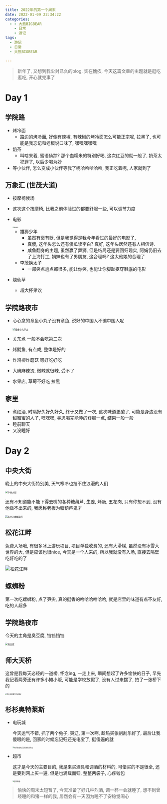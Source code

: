 ```yaml
---
title: 2022年的第一个周末
date: 2022-01-09 22:34:22
categories:
  - - 大熊BIGBEAR
    - 日常
	- 游记
tags:
  - 游记
  - 日常
  - 大熊BIGBEAR

---
```




<meta name="referrer" content="no-referrer" />



>  新年了, 又想到我尘封已久的blog, 实在愧疚, 今天这篇文章的主题就是逛吃逛吃, 开心就完事了

<!-- more -->

# Day 1

## 学院路

* 烤冷面
  * 路边的烤冷面, 好像有辣椒, 有辣椒的烤冷面怎么可能正宗呢, 拉黑了, 也可能是我忘记和老板说口味了, 嘿嘿嘿嘿嘿
* 奶茶 
  * 叫啥来着, 蜜语仙踪? 那个血糯米的特别好喝, 这次红豆的就一般了, 奶茶太犯罪了, 以后少喝为妙
* 等小伙伴, 怎么变成小伙伴等我了呢哈哈哈哈哈, 我正吃着呢, 人家就到了

## 万象汇  (世茂大道)

* 按摩椅候场
  
* 这次这个按摩椅, 比我之前体验过的都要舒服一些, 可以调节力度
  
* 电影

  <img src="https://user-images.githubusercontent.com/33248133/148688393-db010fd4-63e5-4017-b2c8-34c49a8fec9c.jpg" alt="两场电影" style="zoom: 25%;" />

  * 雄狮少年
    * 虽然有褒有贬, 但是我觉得是我今年看过的最好的电影了, 
    * 真傻, 这年头怎么还有傻瓜读李白? 真好, 这年头居然还有人相信诗.
    * 咸鱼翻身的主题, 虽然赢了舞狮, 但是结局还是要回归现实, 阿娟仍旧去了上海打工, 娟妹也有了男朋友, 这合理吗? 这太他娘的合理了
  * 李茂换太子
    * 一部笑点尬点都很多, 能让你笑, 也能让你脚趾抠穿鞋底的电影

* 烧仙草

  * 超大杯果饮

## 学院路夜市

* 心心念的章鱼小丸子没有章鱼, 说好的中国人不骗中国人呢

  <img src="https://user-images.githubusercontent.com/33248133/148688426-bce20115-d6d3-41c6-b60b-06e859484ec7.jpg" alt="章鱼小丸子店" style="zoom: 50%;" />

* 关东煮 一般不会吃第二次

* 烤鱿鱼, 有点咸, 整体是好的

* 炸鸡柳炸蘑菇 嗯好吃好吃

* 大碗麻辣烫, 微辣就很辣, 受不了

* 水果店, 草莓不好吃 拉黑

## 家里

* 煮红酒,  时隔好久好久好久, 终于又做了一次, 这次味道更酸了, 可能是身边没有甜蜜蜜的人了, 嘿嘿嘿, 寻思喝完能睡的舒服一点, 结果一般一般
* 睡前聊天
* 又没睡好

# Day 2

## 中央大街

晚上的中央大街特别美, 天气寒冷也挡不住浪漫的人们

<img src="https://user-images.githubusercontent.com/33248133/148688560-e6dd28e8-0cb4-4052-8c46-bbe9d0fc3ba1.jpg" alt="中央大街" style="zoom:50%;" />



还有不知道能不能下得去嘴的各种糖葫芦, 生姜, 烤肠, 五花肉, 只有你想不到, 没有他做不出来的, 我愿称老板为糖葫芦鬼才

<img src="https://user-images.githubusercontent.com/33248133/148688445-e44cb234-62ba-4132-bc84-59a624627df9.jpg" alt="乱七八糟糖葫芦" style="zoom:50%;" />



## 松花江畔

免费入场哦, 有很多冰上游玩项目, 项目单独收费的, 还有大滑梯, 虽然没有冰雪大世界的大, 但是应该也很nice, 今天是一个人来的, 所以我就没有入场, 直接去隔壁吃好吃的了

![松花江畔](https://user-images.githubusercontent.com/33248133/148688615-3ac843ed-daa5-4636-a2da-d7a6d8df25b2.jpg)

## 螺蛳粉

第一次吃螺蛳粉, 点了笋尖, 真的挺香的哈哈哈哈哈哈, 就是店里的味道有点不友好, 吃的人超多

## 学院路夜市

今天的主角是臭豆腐, 铛铛铛铛

<img src="https://user-images.githubusercontent.com/33248133/148688439-c446494d-ecf0-4113-9b1e-1bc5bd708c49.jpg" alt="臭豆腐" style="zoom:50%;" />



## 师大天桥

这曾是我每天必经的一道桥, 怀念ing, 一走上来, 瞬间想起了许多愉快的日子, 早先我记着两旁还有许多小摊小贩, 可能是学校放假了, 没有人过来摆了, 拍了一张桥下的

<img src="https://user-images.githubusercontent.com/33248133/148688448-7dd267e7-428b-4b26-b683-26dea37a1481.jpg" alt="师大天桥糊了的长曝光" style="zoom: 33%;" />

## 杉杉奥特莱斯

* 电玩城

  今天运气不错, 抓了两个兔子, 哭辽, 第一次啊, 趁热买张刮刮乐好了, 最后让我傻眼的是, 回家的时候忘记归还充电宝了, 挺傻逼的就

  <img src="https://user-images.githubusercontent.com/33248133/148688845-e83ba736-ad67-4da8-8d4b-4a58f97dd790.jpg" alt="两只兔兔和忘记归还的充电宝" style="zoom: 33%;" />

* 超市

  这才是今天的主要目的, 我是来买酒具和调酒的材料的, 可惜买的不是很全, 还是要到网上买一遍, 但是也满载而归, 整整两袋子, 心疼钱包

  <img src="https://user-images.githubusercontent.com/33248133/148689044-a83f0c18-151d-42bb-b880-c2bf6789b352.jpg" alt="超市购物" style="zoom:33%;" />



> 愉快的周末太短暂了, 今天准备了好几种烈酒, 调一杯一会就睡了, 想不到曾经睡的和猪一样的我, 居然会有一天因为睡不了安稳觉闹心

